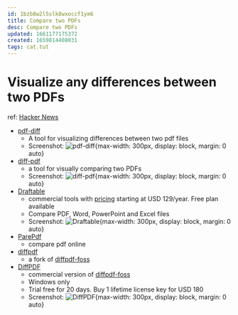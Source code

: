 ```yaml
---
id: 1bzb8w2l5slk8wxoccf1ym6
title: Compare two PDFs
desc: Compare two PDFs
updated: 1661177175372
created: 1659814408031
tags: cat.tut
---
```

# Visualize any differences between two PDFs

ref: [Hacker News](https://news.ycombinator.com/item?id=32353479)

- [pdf-diff](https://github.com/serhack/pdf-diff)
    - A tool for visualizing differences between two pdf files
    - Screenshot: ![pdf-diff](https://raw.githubusercontent.com/serhack/pdf-diff/main/image-1.png){max-width: 300px, display: block, margin: 0 auto}
- [diff-pdf](https://vslavik.github.io/diff-pdf/)
    - a tool for visually comparing two PDFs
    - Screenshot: ![diff-pdf](https://vslavik.github.io/diff-pdf/screenshot.png){max-width: 300px, display: block, margin: 0 auto}
- [Draftable](https://draftable.com/)
    - commercial tools with [pricing](https://draftable.com/pricing) starting at USD 129/year. Free plan available
    - Compare PDF, Word, PowerPoint and Excel files
    - Screenshot: ![Draftable](https://draftable.com/static/cloud_images/screenshots/comparison.png){max-width: 300px, display: block, margin: 0 auto}
- [ParePdf](https://www.parepdf.com/)
    - compare pdf online
- [diffpdf](https://gitlab.com/eang/diffpdf)
    - a fork of [diffpdf-foss](http://www.qtrac.eu/diffpdf-foss.html)
- [DiffPDF](https://www.qtrac.eu/diffpdf.html)
    - commercial version of [diffpdf-foss](http://www.qtrac.eu/diffpdf-foss.html)
    - Windows only
    - Trial free for 20 days. Buy 1 lifetime license key for USD 180
    - Screenshot: ![DiffPDF](https://www.qtrac.eu/diffpdf6-main1_M2.png){max-width: 300px, display: block, margin: 0 auto}